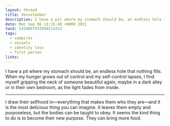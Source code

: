 ```yaml
---
layout: thread
title: Vesselmaker
description: I have a pit where my stomach should be, an endless hole that nothing fills. When my hunger grows out of control and my self-control lapses, I find myself gripping the neck of someone beautiful again, maybe in a dark alley or in their own bedroom, as the light fades from inside.
date: Mon Sep 06 13:15:48 +0000 2021
twid: 1434867932950114313
tags:
  - vampires
  - vessels
  - identity loss
  - first person
links:
---
```

<article class="thread">
<section class="tweet">
<p>I have a pit where my stomach should be, an endless hole that nothing fills. When my hunger grows out of control and my self-control lapses, I find myself gripping the neck of someone beautiful again, maybe in a dark alley or in their own bedroom, as the light fades from inside.</p>
</section>
<hr class="tweet_sep">
<section class="tweet">
<p>I draw their selfhood in—everything that makes them who they are—and it is the most delicious thing you can imagine. It leaves them empty and purposeless, but the bodies can be taught to obey. It seems the kind thing to do is to become their new purpose. They can bring more food.</p>
</section>
</article>

